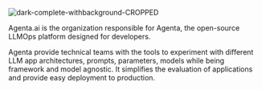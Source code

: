 ![dark-complete-withbackground-CROPPED](https://github.com/Agenta-AI/.github/assets/4510758/e35a23eb-24d4-4d97-ae96-f5926e3bd6e2)

Agenta.ai is the organization responsible for Agenta, the open-source LLMOps platform designed for developers.

Agenta provide technical teams with the tools to experiment with different LLM app architectures, prompts, parameters, models while being framework and model agnostic. It simplifies the evaluation of applications and provide easy deployment to production.
